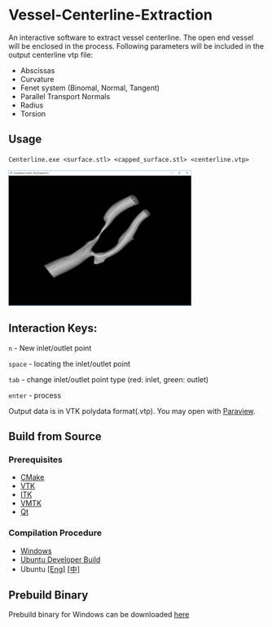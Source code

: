 # Vessel-Centerline-Extraction
An interactive software to extract vessel centerline. The open end vessel will be enclosed in the process. Following parameters will be included in the output centerline vtp file:

- Abscissas
- Curvature
- Fenet system (Binomal, Normal, Tangent)
- Parallel Transport Normals
- Radius
- Torsion

## Usage
`Centerline.exe <surface.stl> <capped_surface.stl> <centerline.vtp>`
<p align="left"> 
<img src="./doc/img/result_large.jpg" width="359px" height="266px" title="Result"/>
</p>


## Interaction Keys:
`n` - New inlet/outlet point

`space` - locating the inlet/outlet point

`tab` - change inlet/outlet point type (red: inlet, green: outlet)

`enter` - process

Output data is in VTK polydata format(.vtp). You may open with [Paraview](https://www.paraview.org/).

## Build from Source
### Prerequisites
- [CMake](https://cmake.org/)
- [VTK](https://github.com/Kitware/VTK.git)
- [ITK](https://github.com/InsightSoftwareConsortium/ITK.git)
- [VMTK](https://github.com/vmtk/vmtk)
- [Qt](https://www.qt.io/)

### Compilation Procedure
- [Windows](./doc/build-en.md)
- [Ubuntu Developer Build](./doc/build-en.md)
- Ubuntu [\[Eng\]](./doc/build-ubuntu-en.md) [\[中\]](https://github.com/jackyko1991/Vessel-Centerline-Extraction/issues/2)

## Prebuild Binary
Prebuild binary for Windows can be downloaded [here](https://github.com/jackyko1991/Vessel-Centerline-Extraction/releases)